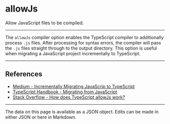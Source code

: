 <!-- Important! Do not modify comment blocks. They are necessary for the transformer to work properly -->

<!-- title -->
# allowJs

<!-- shortDescription -->
Allow JavaScript files to be compiled.

---

<!-- extendedDescription -->
The `allowJs` compiler option enables the TypeScript compiler to additionally process `.js` files. After processing for syntax errors, the compiler will pass the `.js` files straight through to the output directory. This option is useful when migrating a JavaScript project incrementally to TypeScript.

---

<!-- references -->
## References
- [Medium - Incrementally Migrating JavaScrip to TypeScript](https://medium.com/@clayallsopp/incrementally-migrating-javascript-to-typescript-565020e49c88)
- [TypeScript Handbook - Migrating from JavaScript](https://www.typescriptlang.org/docs/handbook/migrating-from-javascript.html)
- [Stack Overflow -  How does TypeScript allowJs work?](https://stackoverflow.com/questions/40089419/how-does-typescript-allowjs-work)
---

<!-- footer -->
The data on this page is available as a JSON object. Edits can be made in either JSON or here in Markdown.
